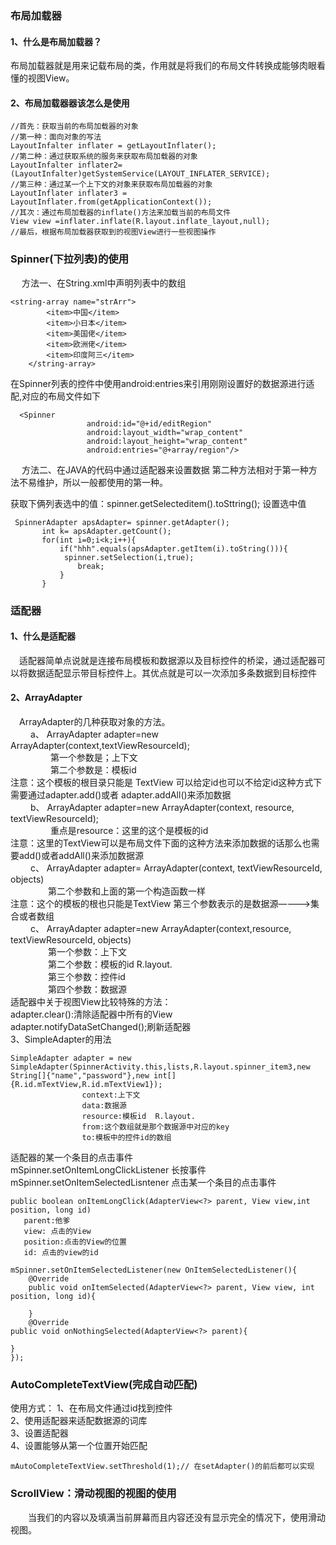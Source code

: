 ### 布局加载器
#### 1、什么是布局加载器？
布局加载器就是用来记载布局的类，作用就是将我们的布局文件转换成能够肉眼看懂的视图View。
#### 2、布局加载器器该怎么是使用
```
//首先：获取当前的布局加载器的对象
//第一种：面向对象的写法
LayoutInfalter inflater = getLayoutInflater();
//第二种：通过获取系统的服务来获取布局加载器的对象
LayoutInfalter inflater2=(LayoutInfalter)getSystemService(LAYOUT_INFLATER_SERVICE);
//第三种：通过某一个上下文的对象来获取布局加载器的对象
LayoutInflater inflater3 = LayoutInflater.from(getApplicationContext());
//其次：通过布局加载器的inflate()方法来加载当前的布局文件
View view =inflater.inflate(R.layout.inflate_layout,null);
//最后，根据布局加载器获取到的视图View进行一些视图操作
```
### Spinner(下拉列表)的使用
&emsp; 方法一、在String.xml中声明列表中的数组
```
<string-array name="strArr">
        <item>中国</item>
        <item>小日本</item>
        <item>美国佬</item>
        <item>欧洲佬</item>
        <item>印度阿三</item>
    </string-array>
```
在Spinner列表的控件中使用android:entries来引用刚刚设置好的数据源进行适配,对应的布局文件如下
```
  <Spinner
                 android:id="@+id/editRegion"
                 android:layout_width="wrap_content"
                 android:layout_height="wrap_content"
                 android:entries="@+array/region"/>
```
&emsp; 方法二、在JAVA的代码中通过适配器来设置数据
第二种方法相对于第一种方法不易维护，所以一般都使用的第一种。

获取下俩列表选中的值：spinner.getSelecteditem().toSttring();
设置选中值
```
 SpinnerAdapter apsAdapter= spinner.getAdapter();
       int k= apsAdapter.getCount();
       for(int i=0;i<k;i++){
           if("hhh".equals(apsAdapter.getItem(i).toString())){
            spinner.setSelection(i,true);
               break;
           }
       }
```
### 适配器
#### 1、什么是适配器
&emsp;适配器简单点说就是连接布局模板和数据源以及目标控件的桥梁，通过适配器可以将数据适配显示带目标控件上。其优点就是可以一次添加多条数据到目标控件
#### 2、ArrayAdapter
&emsp;ArrayAdapter的几种获取对象的方法。  
&emsp;&emsp; a、 ArrayAdapter adapter=new ArrayAdapter<T>(context,textViewResourceId);   
&emsp;&emsp; &emsp;&emsp; 第一个参数是；上下文  
&emsp;&emsp; &emsp;&emsp; 第二个参数是：模板id  
注意：这个模板的根目录只能是 TextView  可以给定id也可以不给定id这种方式下需要通过adapter.add()或者  adapter.addAll()来添加数据  
&emsp;&emsp; b、  ArrayAdapter adapter=new ArrayAdapter(context, resource, textViewResourceId);  
&emsp;&emsp; &emsp;&emsp; 重点是resource：这里的这个是模板的id   
注意：这里的TextView可以是布局文件下面的这种方法来添加数据的话那么也需要add()或者addAll()来添加数据源  
&emsp;&emsp; c、 ArrayAdapter adapter= ArrayAdapter(context, textViewResourceId, objects)  
&emsp;&emsp; &emsp;&emsp;第二个参数和上面的第一个构造函数一样  
注意：这个的模板的根也只能是TextView  第三个参数表示的是数据源————>集合或者数组  
 &emsp;&emsp; c、 ArrayAdapter adapter=new ArrayAdapter<T>(context,resource, textViewResourceId, objects)  
&emsp;&emsp; &emsp;&emsp;第一个参数：上下文  
&emsp;&emsp; &emsp;&emsp;第二个参数：模板的id  R.layout.  
&emsp;&emsp; &emsp;&emsp;第三个参数：控件id  
&emsp;&emsp; &emsp;&emsp;第四个参数：数据源  
适配器中关于视图View比较特殊的方法：  
adapter.clear():清除适配器中所有的View  
adapter.notifyDataSetChanged();刷新适配器  
3、SimpleAdapter的用法
```
SimpleAdapter adapter = new SimpleAdapter(SpinnerActivity.this,lists,R.layout.spinner_item3,new String[]{"name","password"},new int[]{R.id.mTextView,R.id.mTextView1});
                context:上下文
                data:数据源
                resource:模板id  R.layout.
                from:这个数组就是那个数据源中对应的key
                to:模板中的控件id的数组
```
适配器的某一个条目的点击事件  
mSpinner.setOnItemLongClickListener 长按事件  
mSpinner.setOnItemSelectedLisntener 点击某一个条目的点击事件  
```
public boolean onItemLongClick(AdapterView<?> parent, View view,int position, long id)
   parent:他爹
   view: 点击的View
   position:点击的View的位置
   id: 点击的view的id

mSpinner.setOnItemSelectedListener(new OnItemSelectedListener(){
    @Override
    public void onItemSelected(AdapterView<?> parent, View view, int position, long id){
      
    }
    @Override
public void onNothingSelected(AdapterView<?> parent){
    
}
});
```
### AutoCompleteTextView(完成自动匹配)
使用方式：
1、在布局文件通过id找到控件  
2、使用适配器来适配数据源的词库  
3、设置适配器  
4、设置能够从第一个位置开始匹配  
```
mAutoCompleteTextView.setThreshold(1);// 在setAdapter()的前后都可以实现
```
### ScrollView：滑动视图的视图的使用
 &emsp;&emsp;当我们的内容以及填满当前屏幕而且内容还没有显示完全的情况下，使用滑动视图。


